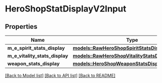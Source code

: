 # HeroShopStatDisplayV2Input

## Properties

Name | Type | Description | Notes
------------ | ------------- | ------------- | -------------
**m_e_spirit_stats_display** | [**models::RawHeroShopSpiritStatsDisplayV2Input**](RawHeroShopSpiritStatsDisplayV2-Input.md) |  | 
**m_e_vitality_stats_display** | [**models::RawHeroShopVitalityStatsDisplayV2Input**](RawHeroShopVitalityStatsDisplayV2-Input.md) |  | 
**weapon_stats_display** | [**models::HeroShopWeaponStatsDisplayV2Input**](HeroShopWeaponStatsDisplayV2-Input.md) |  | 

[[Back to Model list]](../README.md#documentation-for-models) [[Back to API list]](../README.md#documentation-for-api-endpoints) [[Back to README]](../README.md)


